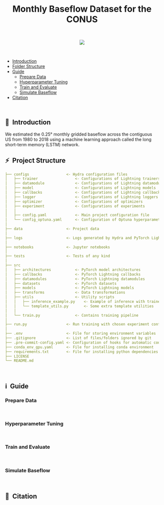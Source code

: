 <div align="center">

# Monthly Baseflow Dataset for the CONUS

</div>
<br>

<div align="center">

![](https://user-images.githubusercontent.com/29588684/142756866-7e22814d-2e78-4fad-8035-86eee529bb10.gif)

</div>
<br>

- [Introduction](#introduction)
- [Folder Structure](#project-structure)
- [Guide](#guide)
    - [Prepare Data](#prepare-data)
    - [Hyperparameter Tuning](#hyperparameter-tuning)
    - [Train and Evaluate](#train-evaluate)
    - [Simulate Baseflow](#simulate-baseflow)
- [Citation](#citation)
<br>


## 📌&nbsp;&nbsp;Introduction
We estimated the 0.25° monthly gridded baseflow across the contiguous US from 1980 to 2018 using a machine learning approach called the long short-term memory (LSTM) network.
<br>

## ⚡&nbsp;&nbsp;Project Structure
```yaml
├── configs                 <- Hydra configuration files
│   ├── trainer                 <- Configurations of Lightning trainers
│   ├── datamodule              <- Configurations of Lightning datamodules
│   ├── model                   <- Configurations of Lightning models
│   ├── callbacks               <- Configurations of Lightning callbacks
│   ├── logger                  <- Configurations of Lightning loggers
│   ├── optimizer               <- Configurations of optimizers
│   ├── experiment              <- Configurations of experiments
│   │
│   ├── config.yaml             <- Main project configuration file
│   └── config_optuna.yaml      <- Configuration of Optuna hyperparameter search
│
├── data                    <- Project data
│
├── logs                    <- Logs generated by Hydra and PyTorch Lightning loggers
│
├── notebooks               <- Jupyter notebooks
│
├── tests                   <- Tests of any kind
│
├── src
│   ├── architectures           <- PyTorch model architectures
│   ├── callbacks               <- PyTorch Lightning callbacks
│   ├── datamodules             <- PyTorch Lightning datamodules
│   ├── datasets                <- PyTorch datasets
│   ├── models                  <- PyTorch Lightning models
│   ├── transforms              <- Data transformations
│   ├── utils                   <- Utility scripts
│   │   ├── inference_example.py    <- Example of inference with trained model
│   │   └── template_utils.py       <- Some extra template utilities
│   │
│   └── train.py                <- Contains training pipeline
│
├── run.py                  <- Run training with chosen experiment configuration
│
├── .env                    <- File for storing environment variables
├── .gitignore              <- List of files/folders ignored by git
├── .pre-commit-config.yaml <- Configuration of hooks for automatic code formatting
├── conda_env_gpu.yaml      <- File for installing conda environment
├── requirements.txt        <- File for installing python dependencies
├── LICENSE
└── README.md
```
<br>

## ℹ️&nbsp;&nbsp;Guide

### Prepare Data
<br>

### Hyperparameter Tuning
<br>

### Train and Evaluate
<br>

### Simulate Baseflow
<br>

## 🚀&nbsp;&nbsp;Citation

